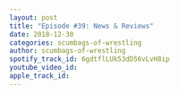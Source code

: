 ```yaml
---
layout: post
title: "Episode #39: News & Reviews"
date: 2018-12-30
categories: scumbags-of-wrestling
author: scumbags-of-wrestling
spotify_track_id: 6gdtflLUk53dD56vLvH8ip
youtube_video_id: 
apple_track_id: 
---
```

